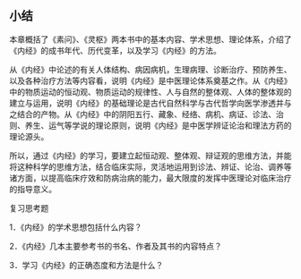 ## 小结

本章概括了《素问》、《灵枢》两本书中的基本内容、学术思想、理论体系，介绍了《内经》的成书年代、历代变革，以及学习《内经》的方法。

从《内经》中论述的有关人体结构、病因病机，生理病理、诊断治疗、预防养生、以及各种治疗方法等内容看，说明《内经》是中医理论体系奠基之作。从《内经》中的物质运动的恒动观、物质运动的规律性、人与自然的整体观、人体的整体观的建立与运用，说明《内经》的基础理论是古代自然科学与古代哲学向医学渗透并与之结合的产物。从《内经》中的阴阳五行、藏象、经络、病机、病证、诊法、治则、养生、运气等学说的理论原则，说明《内经》是中医学辨证论治和理法方药的理论源头。

所以，通过《内经》的学习，要建立起恒动观、整体观、辩证观的思维方法，并能将这种科学的思维方法，结合临床实际，灵活地运用到诊法、辨证、论治、调养等诸方面，以提高临床疗效和防病治病的能力，最大限度的发挥中医理论对临床治疗的指导意义。

复习思考题

1．《内经》的学术思想包括什么内容？

2．《内经》几本主要参考书的书名、作者及其书的内容特点？

3．学习《内经》的正确态度和方法是什么？

